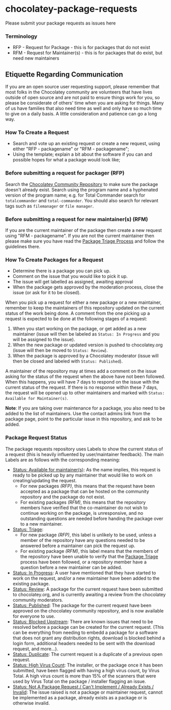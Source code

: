 # chocolatey-package-requests

Please submit your package requests as issues here

### Terminology

* RFP - Request for Package - this is for packages that do not exist
* RFM - Request for Maintainer(s) - this is for packages that do exist, but need new maintainers

## Etiquette Regarding Communication

If you are an open source user requesting support, please remember that most folks in the Chocolatey community are volunteers that have lives outside of open source and are not paid to ensure things work for you, so please be considerate of others' time when you are asking for things. Many of us have families that also need time as well and only have so much time to give on a daily basis. A little consideration and patience can go a long way.

### How To Create a Request

* Search and vote up an existing request or create a new request, using either "RFP - packagename" or "RFM - packagename";
* Using the template; explain a bit about the software if you can and possible hopes for what a package would look like;

### Before submitting a request for packager (RFP)

Search the [Chocolatey Community Repository](https://chocolatey.org/packages) to make sure the package doesn't already exist. Search using the program name and a hyphenated version of the program name; e.g. for Total Commander search for `totalcommander` and `total-commander`. You should also search for relevant tags such as `filemanager` or `file manager`.

### Before submitting a request for new maintainer(s) (RFM)

If you are the current maintainer of the package then create a new request using "RFM - packagename". If you are not the current maintainer then please make sure you have read the [Package Triage Process](https://chocolatey.org/docs/package-triage-process#package-is-outdated) and follow the guidelines there.

### How To Create Packages for a Request

* Determine there is a package you can pick up.
* Comment on the issue that you would like to pick it up.
* The issue will get labelled as assigned, awaiting approval
* When the package gets approved by the moderation process, close the issue (or ask for it to be closed).

When you pick up a request for either a new package or a new maintainer, remember to keep the maintainers of this repository updated on the current status of the work being done.
A comment from the one picking up a request is expected to be done at the following stages of a request:

1. When you start working on the package, or get added as a new maintainer (issue will then be labeled as `Status: In Progress` and you will be assigned to the issue).
2. When the new package or updated version is pushed to chocolatey.org (issue will then be moved to `Status: Review`).
3. When the package is approved by a Chocolatey moderator (issue will then be closed and labeled with `Status: Published`).

A maintainer of the repository may at times add a comment on the issue asking for the status of the request when the above have not been followed.
When this happens, you will have 7 days to respond on the issue with the current status of the request.
If there is no response within these 7 days, the request will be opened up to other maintainers and marked with `Status: Available for Maintainer(s)`.

**Note**: If you are taking over maintenance for a package, you also need to be added to the list of maintainers. Use the contact admins link from the package page, point to the particular issue in this repository, and ask to be added.

### Package Request Status

The package requests repository uses Labels to show the current status of a request (this is heavily influented by user/maintainer feedback).
The main Labels are as follows with the corresponding meaning:

* [Status: Available for maintainer(s)](https://github.com/chocolatey/chocolatey-package-requests/labels/Status%3A%20Available%20For%20Maintainer%28s%29): As the name implies, this request is ready to be picked up by any maintainer that would like to work on creating/updating the request.
  * For new packages *(RFP)*, this means that the request have been accepted as a package that can be hosted on the community repository and the package do not exist.
  * For existing packages *(RFM)*, this means that the repository members have verified that the co-maintainer do not wish to continue working on the package, is unresponsive, and no outstanding questions are needed before handing the package over to a new maintainer.
* [Status: Triage](https://github.com/chocolatey/chocolatey-package-requests/labels/Status%3A%20Triage):
  * For new package *(RFP)*, this label is unlikely to be used, unless a member of the repository have any questions needed to be answered before a maintainer can pick the request up.
  * For existing package *(RFM)*, this label means that the members of the repository have been unable to verify that the [Package Triage](https://chocolatey.org/docs/package-triage-process#the-triage-process) process have been followed, or a repository member have a question before a new maintainer can be added.
* [Status: In Progress](https://github.com/chocolatey/chocolatey-package-requests/labels/Status%3A%20In%20Progress): A user have mentioned that they have started to work on the request, and/or a new maintainer have been added to the existing package.
* [Status: Review](https://github.com/chocolatey/chocolatey-package-requests/labels/Status%3A%20Review): A package for the current request have been submitted to chocolatey.org, and is currently awaiting a review from the chocolatey community moderators.
* [Status: Published](https://github.com/chocolatey/chocolatey-package-requests/labels/Status%3A%20Published): The package for the current request have been approved on the chocolatey community repository, and is now available for everyone to use.
* [Status: Blocked Upstream](https://github.com/chocolatey/chocolatey-package-requests/labels/Blocked%20Upstream): There are known issues that need to be resolved before a package can be created for the current request. (This can be everything from needing to embedd a package for a software that does not grant any distribution rights, download is blocked behind a login form, additional headers needed to be sent with the download request, and more...).
* [Status: Duplicate](https://github.com/chocolatey/chocolatey-package-requests/labels/Duplicate): The current request is a duplicate of a previous open request.
* [Status: High Virus Count](https://github.com/chocolatey/chocolatey-package-requests/labels/High%20Virus%20Count): The installer, or the package once it has been submitted, have been flagged with having a high virus count, by Virus Total. A high virus count is more than 15% of the scanners that were used by Virus Total on the package / installer flagging an issue.
* [Status: Not A Package Request / Can't Implement / Already Exists / Invalid](https://github.com/chocolatey/chocolatey-package-requests/labels/Not%20A%20Package%20Request%20%2F%20Can%27t%20Implement%20%2F%20Invalid): The issue raised is not a package or maintainer request, cannot be implemented as a package, already exists as a package or is otherwise invalid.